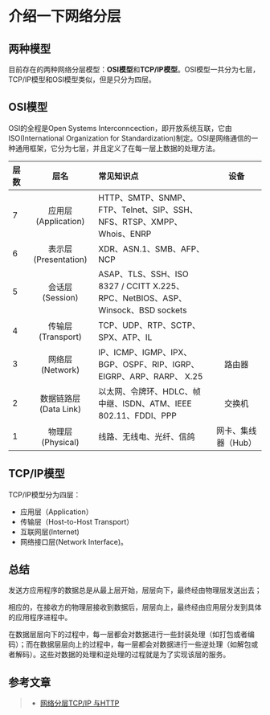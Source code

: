 # 介绍一下网络分层

## 两种模型
目前存在的两种网络分层模型：**OSI模型**和**TCP/IP模型**。OSI模型一共分为七层，TCP/IP模型和OSI模型类似，但是只分为四层。

## OSI模型

OSI的全程是Open Systems Interconncection，即开放系统互联，它由ISO(International Organization for Standardization)制定。OSI是网络通信的一种通用框架，它分为七层，并且定义了在每一层上数据的处理方法。

| 层数          | 层名  | 常见知识点 | 设备 |
| :------------ | :-------------: | :------------ | :-------------: |
| 7 | 应用层(Application) | HTTP、SMTP、SNMP、FTP、Telnet、SIP、SSH、NFS、RTSP、XMPP、Whois、ENRP |  |
| 6 | 表示层(Presentation) | XDR、ASN.1、SMB、AFP、NCP |  |
| 5 | 会话层(Session)  | ASAP、TLS、SSH、ISO 8327 / CCITT X.225、RPC、NetBIOS、ASP、Winsock、BSD sockets  |  |
| 4 | 传输层(Transport)  | TCP、UDP、RTP、SCTP、SPX、ATP、IL |  |
| 3 | 网络层(Network)   | IP、ICMP、IGMP、IPX、BGP、OSPF、RIP、IGRP、EIGRP、ARP、RARP、 X.25 | 路由器 |
| 2 | 数据链路层(Data Link)	| 以太网、令牌环、HDLC、帧中继、ISDN、ATM、IEEE 802.11、FDDI、PPP  | 交换机 |
| 1 | 物理层(Physical) | 线路、无线电、光纤、信鸽 | 网卡、集线器（Hub） |

## TCP/IP模型

TCP/IP模型分为四层：
 * 应用层（Application）
 * 传输层（Host-to-Host Transport）
 * 互联网层(Internet)
 * 网络接口层(Network Interface)。
 
## 总结

发送方应用程序的数据总是从最上层开始，层层向下，最终经由物理层发送出去；

相应的，在接收方的物理层接收到数据后，层层向上，最终经由应用层分发到具体的应用程序进程中。

在数据层层向下的过程中，每一层都会对数据进行一些封装处理（如打包或者编码）；而在数据层层向上的过程中，每一层都会对数据进行一些逆处理（如解包或者解码）。这些对数据的处理和逆处理的过程就是为了实现该层的服务。 


## 参考文章

> * [网络分层TCP/IP 与HTTP](https://juejin.im/post/5a98e1f7f265da237410694e)
